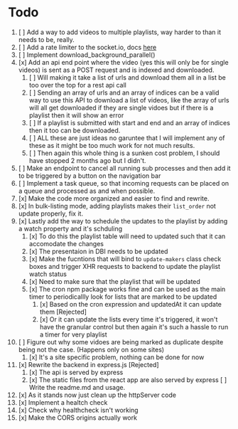 # Todo

1. [ ] Add a way to add videos to multiple playlists, way harder to than it needs to be, really.
2. [ ] Add a rate limiter to the socket.io, docs [here](https:github.com/animir/node-rate-limiter-flexible/wiki/Overall-example#websocket-single-connection-prevent-flooding)
3. [ ] Implement download_background_parallel()
4. [x] Add an api end point where the video (yes this will only be for single videos) is sent as a POST request and is indexed and downloaded.
   1. [ ] Will making it take a list of urls and download them all in a list be too over the top for a rest api call
   2. [ ] Sending an array of urls and an array of indices can be a valid way to use this API to download a list of videos,
          like the array of urls will all get downloaded if they are single vidoes but if there is a playlist then it will show an error
   3. [ ] If a playlist is submitted with start and end and an array of indices then it too can be downloaded.
   4. [ ] ALL these are just ideas no garuntee that I will implement any of these as it might be too much work for not much results.
   5. [ ] Then again this whole thing is a sunken cost problem, I should have stopped 2 months ago but I didn't.
5. [ ] Make an endpoint to cancel all running sub processes and then add it to be triggered by a button on the navigation bar
6. [ ] Implement a task queue, so that incoming requests can be placed on a queue and processed as and when possible.
7. [x] Make the code more organized and easier to find and rewrite.
8. [x] In bulk-listing mode, adding playlists makes their `list_order` not update properly, fix it.
9. [x] Lastly add the way to schedule the updates to the playlist by adding a watch property and it's schduling
   1. [x] To do this the playlist table will need to updated such that it can accomodate the changes
   2. [x] The presentaion in DBI needs to be updated
   3. [x] Make the fucntions that will bind to `update-makers` class check boxes and trigger XHR requests to backend to update the playlist watch status
   4. [x] Need to make sure that the playlist that will be updated
   5. [x] The cron npm package works fine and can be used as the main timer to periodicallly look for lists that are marked to be updated
      1. [x] Based on the cron expression and updatedAt it can update them [Rejected]
      2. [x] Or it can update the lists every time it's triggered, it won't have the granular control but then again it's such a hassle to run a timer for very playlist
10. [ ] Figure out why some vidoes are being marked as duplicate despite being not the case. (Happens only on some sites)
    1. [x] It's a site specific problem, nothing can be done for now
11. [x] Rewrite the backend in express.js [Rejected]
    1. [x] The api is served by express
    2. [x] The static files from the react app are also served by express
           [ ] Write the readme.md and usage.
12. [x] As it stands now just clean up the httpServer code
13. [x] Implement a healtch check
14. [x] Check why healthcheck isn't working
15. [x] Make the CORS origins actually work
